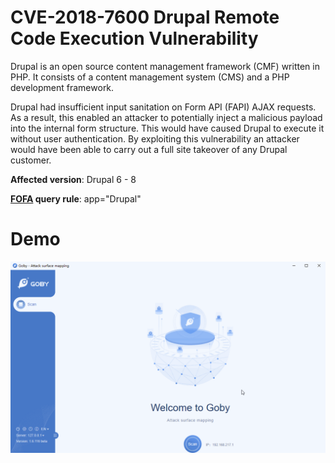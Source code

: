 # CVE-2018-7600 Drupal Remote Code Execution Vulnerability

Drupal is an open source content management framework (CMF) written in PHP. It consists of a content management system (CMS) and a PHP development framework.

Drupal had insufficient input sanitation on Form API (FAPI) AJAX requests. As a result, this enabled an attacker to potentially inject a malicious payload into the internal form structure. This would have caused Drupal to execute it without user authentication. By exploiting this vulnerability an attacker would have been able to carry out a full site takeover of any Drupal customer.

**Affected version**: Drupal 6 - 8

**[FOFA](https://fofa.so/result?qbase64=YXBwPSJEcnVwYWwi) query rule**: app="Drupal"

# Demo

![](CVE-2018-7600.gif)